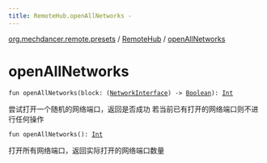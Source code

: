 ```yaml
---
title: RemoteHub.openAllNetworks - 
---
```


[org.mechdancer.remote.presets](../index.html) / [RemoteHub](index.html) / [openAllNetworks](./open-all-networks.html)

# openAllNetworks

`fun openAllNetworks(block: (`[`NetworkInterface`](http://docs.oracle.com/javase/6/docs/api/java/net/NetworkInterface.html)`) -> `[`Boolean`](https://kotlinlang.org/api/latest/jvm/stdlib/kotlin/-boolean/index.html)`): `[`Int`](https://kotlinlang.org/api/latest/jvm/stdlib/kotlin/-int/index.html)

尝试打开一个随机的网络端口，返回是否成功
若当前已有打开的网络端口则不进行任何操作

`fun openAllNetworks(): `[`Int`](https://kotlinlang.org/api/latest/jvm/stdlib/kotlin/-int/index.html)

打开所有网络端口，返回实际打开的网络端口数量

